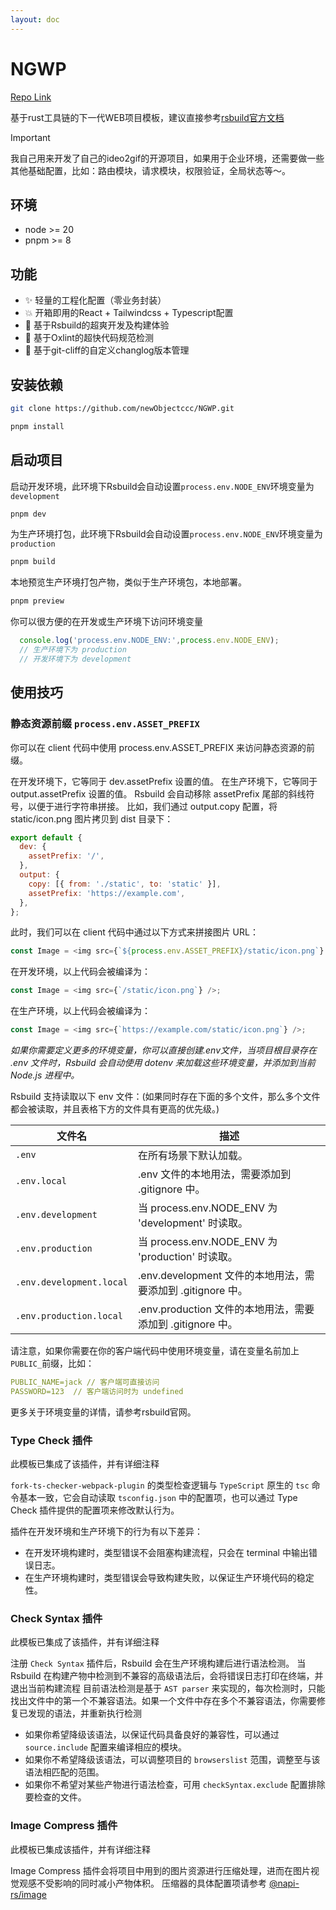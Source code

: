 ```yaml
---
layout: doc
---
```


# NGWP

[Repo Link](https://github.com/newObjectccc/NGWP)

基于rust工具链的下一代WEB项目模板，建议直接参考[rsbuild官方文档](https://www.rspack.dev/zh/)

> [!IMPORTANT]
> 我自己用来开发了自己的ideo2gif的开源项目，如果用于企业环境，还需要做一些其他基础配置，比如：路由模块，请求模块，权限验证，全局状态等～。

## 环境

- node >= 20
- pnpm >= 8

## 功能

- ✨ 轻量的工程化配置（零业务封装）
- 💥 开箱即用的React + Tailwindcss + Typescript配置
- 💫 基于Rsbuild的超爽开发及构建体验
- 🧨 基于Oxlint的超快代码规范检测
- 💖 基于git-cliff的自定义changlog版本管理

## 安装依赖

```bash
git clone https://github.com/newObjectccc/NGWP.git
```

```bash
pnpm install
```

## 启动项目

启动开发环境，此环境下Rsbuild会自动设置`process.env.NODE_ENV`环境变量为`development`

```bash
pnpm dev
```

为生产环境打包，此环境下Rsbuild会自动设置`process.env.NODE_ENV`环境变量为`production`

```bash
pnpm build
```

本地预览生产环境打包产物，类似于生产环境包，本地部署。

```bash
pnpm preview
```

你可以很方便的在开发或生产环境下访问环境变量

```javascript
  console.log('process.env.NODE_ENV:',process.env.NODE_ENV);
  // 生产环境下为 production
  // 开发环境下为 development
```

## 使用技巧

### 静态资源前缀 `process.env.ASSET_PREFIX`

你可以在 client 代码中使用 process.env.ASSET_PREFIX 来访问静态资源的前缀。

在开发环境下，它等同于 dev.assetPrefix 设置的值。
在生产环境下，它等同于 output.assetPrefix 设置的值。
Rsbuild 会自动移除 assetPrefix 尾部的斜线符号，以便于进行字符串拼接。
比如，我们通过 output.copy 配置，将 static/icon.png 图片拷贝到 dist 目录下：

```javascript
export default {
  dev: {
    assetPrefix: '/',
  },
  output: {
    copy: [{ from: './static', to: 'static' }],
    assetPrefix: 'https://example.com',
  },
};
```

此时，我们可以在 client 代码中通过以下方式来拼接图片 URL：

```javascript
const Image = <img src={`${process.env.ASSET_PREFIX}/static/icon.png`} />;
```

在开发环境，以上代码会被编译为：

```javascript
const Image = <img src={`/static/icon.png`} />;
```

在生产环境，以上代码会被编译为：

```javascript
const Image = <img src={`https://example.com/static/icon.png`} />;
```

*如果你需要定义更多的环境变量，你可以直接创建.env文件，当项目根目录存在 .env 文件时，Rsbuild 会自动使用 dotenv 来加载这些环境变量，并添加到当前 Node.js 进程中。*

Rsbuild 支持读取以下 env 文件：(如果同时存在下面的多个文件，那么多个文件都会被读取，并且表格下方的文件具有更高的优先级。)

|文件名|描述|
|-------------|--------------|
|`.env`|在所有场景下默认加载。|
|`.env.local`|.env 文件的本地用法，需要添加到 .gitignore 中。|
|`.env.development`|当 process.env.NODE_ENV 为 'development' 时读取。|
|`.env.production`|当 process.env.NODE_ENV 为 'production' 时读取。|
|`.env.development.local`|.env.development 文件的本地用法，需要添加到 .gitignore 中。|
|`.env.production.local`|.env.production 文件的本地用法，需要添加到 .gitignore 中。|

请注意，如果你需要在你的客户端代码中使用环境变量，请在变量名前加上`PUBLIC_`前缀，比如：

```yaml
PUBLIC_NAME=jack // 客户端可直接访问
PASSWORD=123  // 客户端访问时为 undefined
```

更多关于环境变量的详情，请参考rsbuild官网。

### Type Check 插件

此模板已集成了该插件，并有详细注释

`fork-ts-checker-webpack-plugin` 的类型检查逻辑与 `TypeScript` 原生的 `tsc` 命令基本一致，它会自动读取 `tsconfig.json` 中的配置项，也可以通过 Type Check 插件提供的配置项来修改默认行为。

插件在开发环境和生产环境下的行为有以下差异：

- 在开发环境构建时，类型错误不会阻塞构建流程，只会在 terminal 中输出错误日志。
- 在生产环境构建时，类型错误会导致构建失败，以保证生产环境代码的稳定性。

### Check Syntax 插件

此模板已集成了该插件，并有详细注释

注册 `Check Syntax` 插件后，Rsbuild 会在生产环境构建后进行语法检测。
当 Rsbuild 在构建产物中检测到不兼容的高级语法后，会将错误日志打印在终端，并退出当前构建流程
目前语法检测是基于 `AST parser` 来实现的，每次检测时，只能找出文件中的第一个不兼容语法。如果一个文件中存在多个不兼容语法，你需要修复已发现的语法，并重新执行检测

- 如果你希望降级该语法，以保证代码具备良好的兼容性，可以通过 `source.include` 配置来编译相应的模块。
- 如果你不希望降级该语法，可以调整项目的 `browserslist` 范围，调整至与该语法相匹配的范围。
- 如果你不希望对某些产物进行语法检查，可用 `checkSyntax.exclude` 配置排除要检查的文件。

### Image Compress 插件

此模板已集成该插件，并有详细注释

Image Compress 插件会将项目中用到的图片资源进行压缩处理，进而在图片视觉观感不受影响的同时减小产物体积。
压缩器的具体配置项请参考 [@napi-rs/image](https://image.napi.rs/docs)
